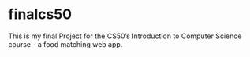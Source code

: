 # finalcs50
This is my final Project for the CS50’s Introduction to Computer Science course - a food matching web app.
